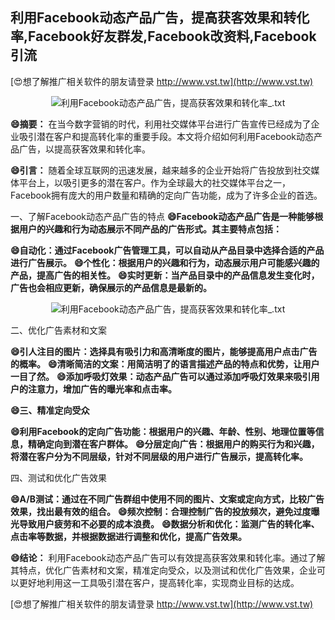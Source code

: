 ## **利用Facebook动态产品广告，提高获客效果和转化率,Facebook好友群发,Facebook改资料,Facebook引流**

[😍想了解推广相关软件的朋友请登录 http://www.vst.tw](http://www.vst.tw)

 <center><img src="https://vst.tw/MP4/tuiguang/png/0.png" alt="利用Facebook动态产品广告，提高获客效果和转化率_.txt"></center>

**😄摘要：**
在当今数字营销的时代，利用社交媒体平台进行广告宣传已经成为了企业吸引潜在客户和提高转化率的重要手段。本文将介绍如何利用Facebook动态产品广告，以提高获客效果和转化率。

**😄引言：**
随着全球互联网的迅速发展，越来越多的企业开始将广告投放到社交媒体平台上，以吸引更多的潜在客户。作为全球最大的社交媒体平台之一，Facebook拥有庞大的用户数量和精确的定向广告功能，成为了许多企业的首选。

一、了解Facebook动态产品广告的特点
**😄Facebook动态产品广告是一种能够根据用户的兴趣和行为动态展示不同产品的广告形式。其主要特点包括：**

**😄自动化：通过Facebook广告管理工具，可以自动从产品目录中选择合适的产品进行广告展示。**
**😄个性化：根据用户的兴趣和行为，动态展示用户可能感兴趣的产品，提高广告的相关性。**
**😄实时更新：当产品目录中的产品信息发生变化时，广告也会相应更新，确保展示的产品信息是最新的。**

 <center><img src="https://vst.tw/MP4/tuiguang/png/3.png" alt="利用Facebook动态产品广告，提高获客效果和转化率_.txt"></center>

二、优化广告素材和文案

**😄引人注目的图片：选择具有吸引力和高清晰度的图片，能够提高用户点击广告的概率。**
**😄清晰简洁的文案：用简洁明了的语言描述产品的特点和优势，让用户一目了然。**
**😄添加呼吸灯效果：动态产品广告可以通过添加呼吸灯效果来吸引用户的注意力，增加广告的曝光率和点击率。**

**😄三、精准定向受众**

**😄利用Facebook的定向广告功能：根据用户的兴趣、年龄、性别、地理位置等信息，精确定向到潜在客户群体。**
**😄分层定向广告：根据用户的购买行为和兴趣，将潜在客户分为不同层级，针对不同层级的用户进行广告展示，提高转化率。**

四、测试和优化广告效果

**😄A/B测试：通过在不同广告群组中使用不同的图片、文案或定向方式，比较广告效果，找出最有效的组合。**
**😄频次控制：合理控制广告的投放频次，避免过度曝光导致用户疲劳和不必要的成本浪费。**
**😄数据分析和优化：监测广告的转化率、点击率等数据，并根据数据进行调整和优化，提高广告效果。**

**😄结论：**
利用Facebook动态产品广告可以有效提高获客效果和转化率。通过了解其特点，优化广告素材和文案，精准定向受众，以及测试和优化广告效果，企业可以更好地利用这一工具吸引潜在客户，提高转化率，实现商业目标的达成。

[😍想了解推广相关软件的朋友请登录 http://www.vst.tw](http://www.vst.tw)



